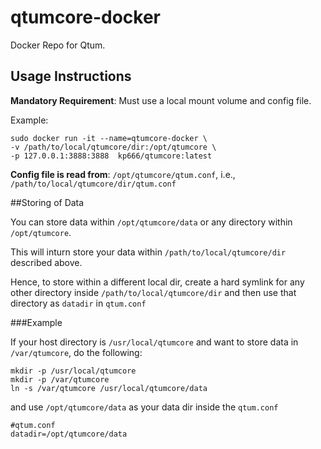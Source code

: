 # qtumcore-docker
Docker Repo for Qtum.

## Usage Instructions

**Mandatory Requirement**: Must use a local mount volume and config file.

Example:

```
sudo docker run -it --name=qtumcore-docker \   
-v /path/to/local/qtumcore/dir:/opt/qtumcore \   
-p 127.0.0.1:3888:3888  kp666/qtumcore:latest
```

**Config file is read from**: `/opt/qtumcore/qtum.conf`, i.e., `/path/to/local/qtumcore/dir/qtum.conf`

##Storing of Data

You can store data within `/opt/qtumcore/data` or any directory within `/opt/qtumcore`.

This will inturn store your data within `/path/to/local/qtumcore/dir` described above. 

Hence, to store within a different local dir, create a hard symlink for any other directory inside `/path/to/local/qtumcore/dir` and then use that directory as `datadir` in `qtum.conf`

###Example

If your host directory is `/usr/local/qtumcore` and want to store data in `/var/qtumcore`, do the following:

```
mkdir -p /usr/local/qtumcore
mkdir -p /var/qtumcore
ln -s /var/qtumcore /usr/local/qtumcore/data
```

and use `/opt/qtumcore/data` as your data dir inside the `qtum.conf`

```
#qtum.conf
datadir=/opt/qtumcore/data
